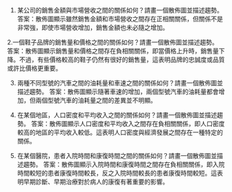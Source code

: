 1. 某公司的銷售金額與市場營收之間的關係如何？請畫一個散佈圖並描述趨勢。
答案：散佈圖顯示雖然銷售金額和市場營收之間存在正相關關係，但關係不是非常強，即使市場營收增加，銷售金額也未必隨之增加。

2.一個鞋子品牌的銷售量和價格之間的關係如何？請畫一個散佈圖並描述趨勢。
答案：散佈圖顯示銷售量和價格之間存在負相關關係，即當價格上升時，銷售量下降。不過，有些價格較高的鞋子仍然有很好的銷售量，這表明品牌的忠誠度或品質或許比價格更重要。

3. 兩種不同型號的汽車之間的油耗量和車速之間的關係如何？請畫一個散佈圖並描述趨勢。
答案：散佈圖顯示隨著車速的增加，兩個型號汽車的油耗量都會增加，但兩個型號汽車的油耗量之間的差異並不明顯。

4. 在某個地區，人口密度和平均收入之間的關係如何？請畫一個散佈圖並描述趨勢。
答案：散佈圖顯示人口密度和平均收入之間存在負相關關係，即人口密度較高的地區的平均收入較低。這表明人口密度與經濟發展之間存在一種特定的關係。

5. 在某個醫院，患者入院時間和康復時間之間的關係如何？請畫一個散佈圖並描述趨勢。
答案：散佈圖顯示入院時間和康復時間之間存在負相關關係，即入院時間較短的患者康復時間較長，反之入院時間較長的患者康復時間較短。這表明早期診斷、早期治療對於病人的康復有著重要的影響。